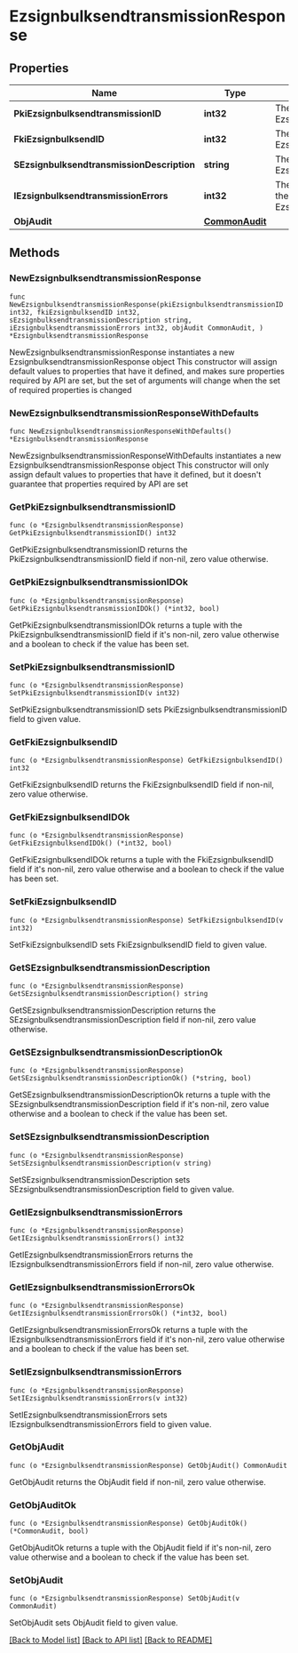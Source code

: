 # EzsignbulksendtransmissionResponse

## Properties

Name | Type | Description | Notes
------------ | ------------- | ------------- | -------------
**PkiEzsignbulksendtransmissionID** | **int32** | The unique ID of the Ezsignbulksendtransmission | 
**FkiEzsignbulksendID** | **int32** | The unique ID of the Ezsignbulksend | 
**SEzsignbulksendtransmissionDescription** | **string** | The description of the Ezsignbulksendtransmission | 
**IEzsignbulksendtransmissionErrors** | **int32** | The number of errors during the Ezsignbulksendtransmission | 
**ObjAudit** | [**CommonAudit**](CommonAudit.md) |  | 

## Methods

### NewEzsignbulksendtransmissionResponse

`func NewEzsignbulksendtransmissionResponse(pkiEzsignbulksendtransmissionID int32, fkiEzsignbulksendID int32, sEzsignbulksendtransmissionDescription string, iEzsignbulksendtransmissionErrors int32, objAudit CommonAudit, ) *EzsignbulksendtransmissionResponse`

NewEzsignbulksendtransmissionResponse instantiates a new EzsignbulksendtransmissionResponse object
This constructor will assign default values to properties that have it defined,
and makes sure properties required by API are set, but the set of arguments
will change when the set of required properties is changed

### NewEzsignbulksendtransmissionResponseWithDefaults

`func NewEzsignbulksendtransmissionResponseWithDefaults() *EzsignbulksendtransmissionResponse`

NewEzsignbulksendtransmissionResponseWithDefaults instantiates a new EzsignbulksendtransmissionResponse object
This constructor will only assign default values to properties that have it defined,
but it doesn't guarantee that properties required by API are set

### GetPkiEzsignbulksendtransmissionID

`func (o *EzsignbulksendtransmissionResponse) GetPkiEzsignbulksendtransmissionID() int32`

GetPkiEzsignbulksendtransmissionID returns the PkiEzsignbulksendtransmissionID field if non-nil, zero value otherwise.

### GetPkiEzsignbulksendtransmissionIDOk

`func (o *EzsignbulksendtransmissionResponse) GetPkiEzsignbulksendtransmissionIDOk() (*int32, bool)`

GetPkiEzsignbulksendtransmissionIDOk returns a tuple with the PkiEzsignbulksendtransmissionID field if it's non-nil, zero value otherwise
and a boolean to check if the value has been set.

### SetPkiEzsignbulksendtransmissionID

`func (o *EzsignbulksendtransmissionResponse) SetPkiEzsignbulksendtransmissionID(v int32)`

SetPkiEzsignbulksendtransmissionID sets PkiEzsignbulksendtransmissionID field to given value.


### GetFkiEzsignbulksendID

`func (o *EzsignbulksendtransmissionResponse) GetFkiEzsignbulksendID() int32`

GetFkiEzsignbulksendID returns the FkiEzsignbulksendID field if non-nil, zero value otherwise.

### GetFkiEzsignbulksendIDOk

`func (o *EzsignbulksendtransmissionResponse) GetFkiEzsignbulksendIDOk() (*int32, bool)`

GetFkiEzsignbulksendIDOk returns a tuple with the FkiEzsignbulksendID field if it's non-nil, zero value otherwise
and a boolean to check if the value has been set.

### SetFkiEzsignbulksendID

`func (o *EzsignbulksendtransmissionResponse) SetFkiEzsignbulksendID(v int32)`

SetFkiEzsignbulksendID sets FkiEzsignbulksendID field to given value.


### GetSEzsignbulksendtransmissionDescription

`func (o *EzsignbulksendtransmissionResponse) GetSEzsignbulksendtransmissionDescription() string`

GetSEzsignbulksendtransmissionDescription returns the SEzsignbulksendtransmissionDescription field if non-nil, zero value otherwise.

### GetSEzsignbulksendtransmissionDescriptionOk

`func (o *EzsignbulksendtransmissionResponse) GetSEzsignbulksendtransmissionDescriptionOk() (*string, bool)`

GetSEzsignbulksendtransmissionDescriptionOk returns a tuple with the SEzsignbulksendtransmissionDescription field if it's non-nil, zero value otherwise
and a boolean to check if the value has been set.

### SetSEzsignbulksendtransmissionDescription

`func (o *EzsignbulksendtransmissionResponse) SetSEzsignbulksendtransmissionDescription(v string)`

SetSEzsignbulksendtransmissionDescription sets SEzsignbulksendtransmissionDescription field to given value.


### GetIEzsignbulksendtransmissionErrors

`func (o *EzsignbulksendtransmissionResponse) GetIEzsignbulksendtransmissionErrors() int32`

GetIEzsignbulksendtransmissionErrors returns the IEzsignbulksendtransmissionErrors field if non-nil, zero value otherwise.

### GetIEzsignbulksendtransmissionErrorsOk

`func (o *EzsignbulksendtransmissionResponse) GetIEzsignbulksendtransmissionErrorsOk() (*int32, bool)`

GetIEzsignbulksendtransmissionErrorsOk returns a tuple with the IEzsignbulksendtransmissionErrors field if it's non-nil, zero value otherwise
and a boolean to check if the value has been set.

### SetIEzsignbulksendtransmissionErrors

`func (o *EzsignbulksendtransmissionResponse) SetIEzsignbulksendtransmissionErrors(v int32)`

SetIEzsignbulksendtransmissionErrors sets IEzsignbulksendtransmissionErrors field to given value.


### GetObjAudit

`func (o *EzsignbulksendtransmissionResponse) GetObjAudit() CommonAudit`

GetObjAudit returns the ObjAudit field if non-nil, zero value otherwise.

### GetObjAuditOk

`func (o *EzsignbulksendtransmissionResponse) GetObjAuditOk() (*CommonAudit, bool)`

GetObjAuditOk returns a tuple with the ObjAudit field if it's non-nil, zero value otherwise
and a boolean to check if the value has been set.

### SetObjAudit

`func (o *EzsignbulksendtransmissionResponse) SetObjAudit(v CommonAudit)`

SetObjAudit sets ObjAudit field to given value.



[[Back to Model list]](../README.md#documentation-for-models) [[Back to API list]](../README.md#documentation-for-api-endpoints) [[Back to README]](../README.md)


